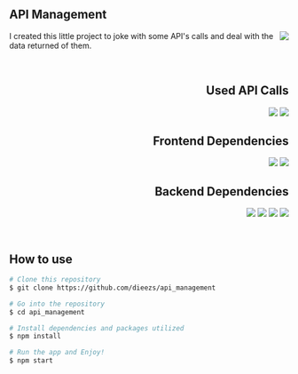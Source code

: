 ## API Management

<img align="right" src="https://img.shields.io/badge/Owner-Diego Magalhães-critical">

I created this little project to joke with some API's calls and deal with the data returned of them.

<br>
<h2 align="right">Used API Calls</h2>
<p align="right">
    <img src="https://img.shields.io/badge/API-Github-brightgreen">
    <img src="https://img.shields.io/badge/API-OpenWeather-informational">
</p>

<h2 align="right">Frontend Dependencies</h2>
<p align="right">
    <img src="https://img.shields.io/badge/4.9.13-Material UI-brightgreen">
    <img src="https://img.shields.io/badge/3.10.0-react icons-blue">
</p>

<h2 align="right">Backend Dependencies</h2>
<p align="right">
    <img src="https://img.shields.io/badge/2.2.11-twit-blue">
    <img src="https://img.shields.io/badge/2.8.5-cors-blue">
    <img src="https://img.shields.io/badge/4.17.1-express-blue">
    <img src="https://img.shields.io/badge/1.1.1-node spotify api-blue">
</p>


<br>

## How to use

```bash
# Clone this repository
$ git clone https://github.com/dieezs/api_management

# Go into the repository
$ cd api_management

# Install dependencies and packages utilized
$ npm install

# Run the app and Enjoy!
$ npm start
```